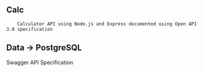 ## Calc

        Calculator API using Node.js and Express documented using Open API 3.0 specification

## Data -> PostgreSQL
Swagger API Specification


